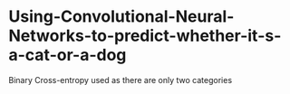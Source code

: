 # Using-Convolutional-Neural-Networks-to-predict-whether-it-s-a-cat-or-a-dog
Binary Cross-entropy used as there are only two categories
